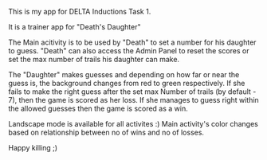 This is my app for DELTA Inductions Task 1.

It is a trainer app for "Death's Daughter"

The Main acitivity is to be used by "Death" to set a number for his daughter to guess.
"Death" can also access the Admin Panel to reset the scores or set the max number of trails his daughter can make.

The "Daughter" makes guesses and depending on how far or near the guess is, the background changes from red to green respectively.
If she fails to make the right guess after the set max Number of trails (by default - 7), then the game is scored as her loss.
If she manages to guess right within the allowed guesses then the game is scored as a win.

Landscape mode is available for all activites :)
Main activity's color changes based on relationship between no of wins and no of losses.

Happy killing ;)
